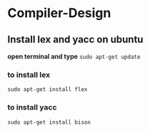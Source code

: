 # Compiler-Design

## Install lex and yacc on ubuntu

**open terminal and type** `sudo apt-get update`


### to install lex

`sudo apt-get install flex`


### to install yacc

`sudo apt-get install bison`


